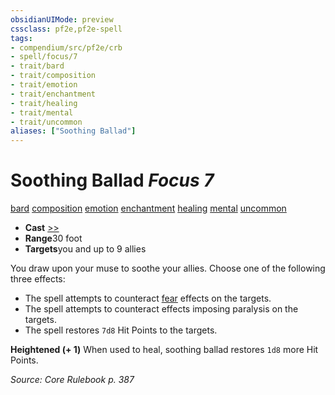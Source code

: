 ```yaml
---
obsidianUIMode: preview
cssclass: pf2e,pf2e-spell
tags:
- compendium/src/pf2e/crb
- spell/focus/7
- trait/bard
- trait/composition
- trait/emotion
- trait/enchantment
- trait/healing
- trait/mental
- trait/uncommon
aliases: ["Soothing Ballad"]
---
```

# Soothing Ballad *Focus 7*   
[bard](rules/traits/bard.md)  [composition](rules/traits/composition.md)  [emotion](rules/traits/emotion.md)  [enchantment](rules/traits/enchantment.md)  [healing](rules/traits/healing.md)  [mental](rules/traits/mental.md)  [uncommon](rules/traits/uncommon.md)  

- **Cast** [>>](rules/core-rulebook/chapter-9-playing-the-game.md#Actions "Two-Action") 
- **Range**30 foot
- **Targets**you and up to 9 allies

You draw upon your muse to soothe your allies. Choose one of the following three effects:

- The spell attempts to counteract [fear](rules/traits/fear.md) effects on the targets.
- The spell attempts to counteract effects imposing paralysis on the targets.
- The spell restores `7d8` Hit Points to the targets.

**Heightened (+ 1)** When used to heal, soothing ballad restores `1d8` more Hit Points.

*Source: Core Rulebook p. 387*